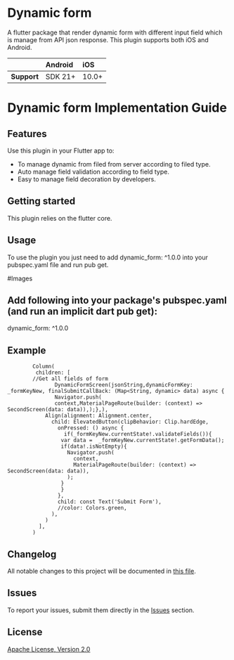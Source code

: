 # Dynamic form

A flutter package that render dynamic form with different input field which is manage from API json response. This plugin supports both iOS and Android.

|               | Android   | iOS    |
| :-------------| :---------| :------|
| **Support**   | SDK 21+   | 10.0+  |

# Dynamic form Implementation Guide

## Features

Use this plugin in your Flutter app to:

* To manage dynamic from filed from server according to filed type.
* Auto manage field validation according to field type.
* Easy to manage field decoration by developers.

## Getting started

This plugin relies on the flutter core.

## Usage

To use the plugin you just need to add dynamic_form: ^1.0.0 into your pubspec.yaml file and run pub get.


#Images


## Add following into your package's pubspec.yaml (and run an implicit dart pub get):
dynamic_form: ^1.0.0

## Example

            Column(
             children: [
            //Get all fields of form
                   DynamicFormScreen(jsonString,dynamicFormKey: _formKeyNew, finalSubmitCallBack: (Map<String, dynamic> data) async {
                   Navigator.push(
                   context,MaterialPageRoute(builder: (context) => SecondScreen(data: data)),);},),
                Align(alignment: Alignment.center,
                  child: ElevatedButton(clipBehavior: Clip.hardEdge,
                    onPressed: () async {
                      if(_formKeyNew.currentState!.validateFields()){
                     var data =  _formKeyNew.currentState!.getFormData();
                     if(data!.isNotEmpty){
                       Navigator.push(
                         context,
                         MaterialPageRoute(builder: (context) => SecondScreen(data: data)),
                       );
                     }
                     }
                    },
                    child: const Text('Submit Form'),
                    //color: Colors.green,
                  ),
                )
              ],
            )

## Changelog

All notable changes to this project will be documented in [this file](./CHANGELOG.md).

## Issues

To report your issues, submit them directly in the [Issues](https://github.com/dexbytes/dynamic-form/issues) section.

## License

[Apache License, Version 2.0](https://www.apache.org/licenses/LICENSE-2.0)